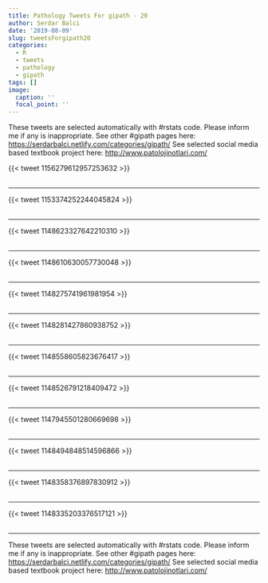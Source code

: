 ```yaml
---
title: Pathology Tweets For gipath - 20
author: Serdar Balci
date: '2019-08-09'
slug: tweetsForgipath20
categories:
  - R
  - tweets
  - pathology
  - gipath
tags: []
image:
  caption: ''
  focal_point: ''
---
```



These tweets are selected automatically with #rstats code. Please inform me if any is inappropriate.
See other #gipath pages here: https://serdarbalci.netlify.com/categories/gipath/ 
See selected social media based textbook project here: http://www.patolojinotlari.com/

{{< tweet 1156279612957253632 >}}
<br>
<br>
<hr>
{{< tweet 1153374252244045824 >}}
<br>
<br>
<hr>
{{< tweet 1148623327642210310 >}}
<br>
<br>
<hr>
{{< tweet 1148610630057730048 >}}
<br>
<br>
<hr>
{{< tweet 1148275741961981954 >}}
<br>
<br>
<hr>
{{< tweet 1148281427860938752 >}}
<br>
<br>
<hr>
{{< tweet 1148558605823676417 >}}
<br>
<br>
<hr>
{{< tweet 1148526791218409472 >}}
<br>
<br>
<hr>
{{< tweet 1147945501280669698 >}}
<br>
<br>
<hr>
{{< tweet 1148494848514596866 >}}
<br>
<br>
<hr>
{{< tweet 1148358376897830912 >}}
<br>
<br>
<hr>
{{< tweet 1148335203376517121 >}}
<br>
<br>
<hr>


These tweets are selected automatically with #rstats code. Please inform me if any is inappropriate.
See other #gipath pages here: https://serdarbalci.netlify.com/categories/gipath/ 
See selected social media based textbook project here: http://www.patolojinotlari.com/
